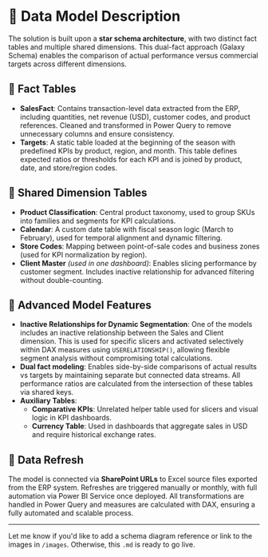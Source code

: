 # 📐 Data Model Description

The solution is built upon a **star schema architecture**, with two distinct fact tables and multiple shared dimensions. This dual-fact approach (Galaxy Schema) enables the comparison of actual performance versus commercial targets across different dimensions.

## 🔢 Fact Tables

- **SalesFact**: Contains transaction-level data extracted from the ERP, including quantities, net revenue (USD), customer codes, and product references. Cleaned and transformed in Power Query to remove unnecessary columns and ensure consistency.
- **Targets**: A static table loaded at the beginning of the season with predefined KPIs by product, region, and month. This table defines expected ratios or thresholds for each KPI and is joined by product, date, and store/region codes.

## 🧩 Shared Dimension Tables

- **Product Classification**: Central product taxonomy, used to group SKUs into families and segments for KPI calculations.
- **Calendar**: A custom date table with fiscal season logic (March to February), used for temporal alignment and dynamic filtering.
- **Store Codes**: Mapping between point-of-sale codes and business zones (used for KPI normalization by region).
- **Client Master** *(used in one dashboard)*: Enables slicing performance by customer segment. Includes inactive relationship for advanced filtering without double-counting.

## 🧠 Advanced Model Features

- **Inactive Relationships for Dynamic Segmentation**: One of the models includes an inactive relationship between the Sales and Client dimension. This is used for specific slicers and activated selectively within DAX measures using `USERELATIONSHIP()`, allowing flexible segment analysis without compromising total calculations.
- **Dual fact modeling**: Enables side-by-side comparisons of actual results vs targets by maintaining separate but connected data streams. All performance ratios are calculated from the intersection of these tables via shared keys.
- **Auxiliary Tables**:
  - **Comparative KPIs**: Unrelated helper table used for slicers and visual logic in KPI dashboards.
  - **Currency Table**: Used in dashboards that aggregate sales in USD and require historical exchange rates.

## 🔄 Data Refresh

The model is connected via **SharePoint URLs** to Excel source files exported from the ERP system. Refreshes are triggered manually or monthly, with full automation via Power BI Service once deployed. All transformations are handled in Power Query and measures are calculated with DAX, ensuring a fully automated and scalable process.

---

Let me know if you'd like to add a schema diagram reference or link to the images in `/images`. Otherwise, this `.md` is ready to go live.
